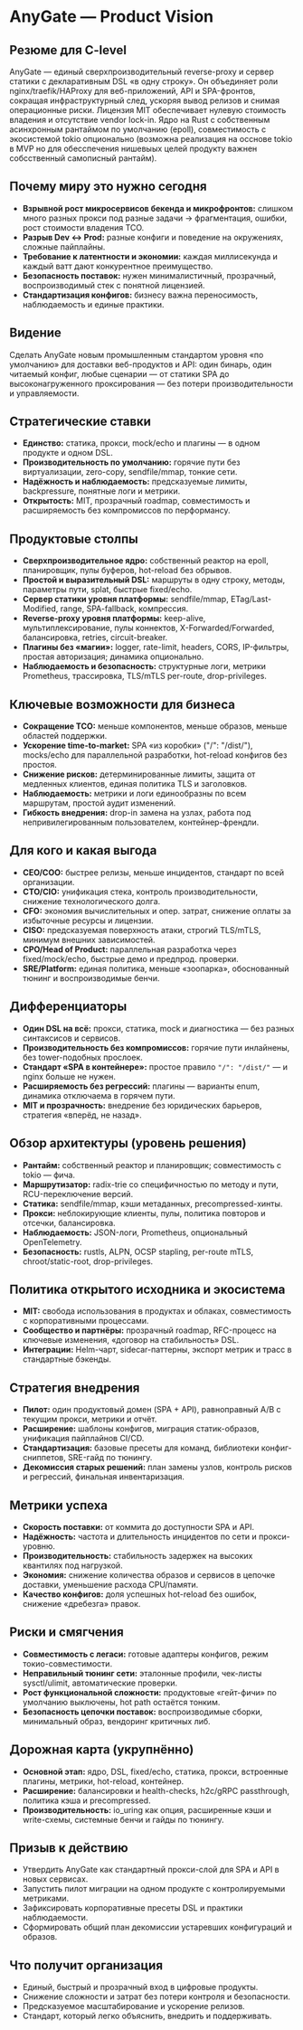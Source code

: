 # AnyGate — Product Vision

## Резюме для C-level

AnyGate — единый сверхпроизводительный reverse-proxy и сервер статики с декларативным DSL «в одну строку». Он объединяет роли nginx/traefik/HAProxy для веб-приложений, API и SPA-фронтов, сокращая инфраструктурный след, ускоряя вывод релизов и снимая операционные риски. Лицензия MIT обеспечивает нулевую стоимость владения и отсутствие vendor lock-in. Ядро на Rust с собственным асинхронным рантаймом по умолчанию (epoll), совместимость с экосистемой tokio опционально (возможна реализация на осснове tokio в MVP но для обесспечения нишевыых целей продукту важнен собсственный самописный рантайм).

## Почему миру это нужно сегодня

* **Взрывной рост микросервисов бекенда и микрофронтов:** слишком много разных прокси под разные задачи → фрагментация, ошибки, рост стоимости владения TCO.
* **Разрыв Dev ↔ Prod:** разные конфиги и поведение на окружениях, сложные пайплайны.
* **Требование к латентности и экономии:** каждая миллисекунда и каждый ватт дают конкурентное преимущество.
* **Безопасность поставок:** нужен минималистичный, прозрачный, воспроизводимый стек с понятной лицензией.
* **Стандартизация конфигов:** бизнесу важна переносимость, наблюдаемость и единые практики.

## Видение

Сделать AnyGate новым промышленным стандартом уровня «по умолчанию» для доставки веб-продуктов и API: один бинарь, один читаемый конфиг, любые сценарии — от статики SPA до высоконагруженного проксирования — без потери производительности и управляемости.

## Стратегические ставки

* **Единство:** статика, прокси, mock/echo и плагины — в одном продукте и одном DSL.
* **Производительность по умолчанию:** горячие пути без виртуализации, zero-copy, sendfile/mmap, тонкие сети.
* **Надёжность и наблюдаемость:** предсказуемые лимиты, backpressure, понятные логи и метрики.
* **Открытость:** MIT, прозрачный roadmap, совместимость и расширяемость без компромиссов по перформансу.

## Продуктовые столпы

* **Сверхпроизводительное ядро:** собственный реактор на epoll, планировщик, пулы буферов, hot-reload без обрывов.
* **Простой и выразительный DSL:** маршруты в одну строку, методы, параметры пути, splat, быстрые fixed/echo.
* **Сервер статики уровня платформы:** sendfile/mmap, ETag/Last-Modified, range, SPA-fallback, компрессия.
* **Reverse-proxy уровня платформы:** keep-alive, мультиплексирование, пулы коннектов, X-Forwarded/Forwarded, балансировка, retries, circuit-breaker.
* **Плагины без «магии»:** logger, rate-limit, headers, CORS, IP-фильтры, простая авторизация; динамика опционально.
* **Наблюдаемость и безопасность:** структурные логи, метрики Prometheus, трассировка, TLS/mTLS per-route, drop-privileges.

## Ключевые возможности для бизнеса

* **Сокращение TCO:** меньше компонентов, меньше образов, меньше областей поддержки.
* **Ускорение time-to-market:** SPA «из коробки» ("/": "/dist/"), mocks/echo для параллельной разработки, hot-reload конфигов без простоя.
* **Снижение рисков:** детерминированные лимиты, защита от медленных клиентов, единая политика TLS и заголовков.
* **Наблюдаемость:** метрики и логи единообразны по всем маршрутам, простой аудит изменений.
* **Гибкость внедрения:** drop-in замена на узлах, работа под непривилегированным пользователем, контейнер-френдли.

## Для кого и какая выгода

* **CEO/COO:** быстрее релизы, меньше инцидентов, стандарт по всей организации.
* **CTO/CIO:** унификация стека, контроль производительности, снижение технологического долга.
* **CFO:** экономия вычислительных и опер. затрат, снижение оплаты за избыточные ресурсы и лицензии.
* **CISO:** предсказуемая поверхность атаки, строгий TLS/mTLS, минимум внешних зависимостей.
* **CPO/Head of Product:** параллельная разработка через fixed/mock/echo, быстрые демо и предпрод. проверки.
* **SRE/Platform:** единая политика, меньше «зоопарка», обоснованный тюнинг и воспроизводимые бенчи.

## Дифференциаторы

* **Один DSL на всё:** прокси, статика, mock и диагностика — без разных синтаксисов и сервисов.
* **Производительность без компромиссов:** горячие пути инлайнены, без tower-подобных прослоек.
* **Стандарт «SPA в контейнере»:** простое правило `"/": "/dist/"` — и nginx больше не нужен.
* **Расширяемость без регрессий:** плагины — варианты enum, динамика отключаема в горячем пути.
* **MIT и прозрачность:** внедрение без юридических барьеров, стратегия «вперёд, не назад».

## Обзор архитектуры (уровень решения)

* **Рантайм:** собственный реактор и планировщик; совместимость с tokio — фича.
* **Маршрутизатор:** radix-trie со специфичностью по методу и пути, RCU-переключение версий.
* **Статика:** sendfile/mmap, кэши метаданных, precompressed-хинты.
* **Прокси:** неблокирующие клиенты, пулы, политика повторов и отсечки, балансировка.
* **Наблюдаемость:** JSON-логи, Prometheus, опциональный OpenTelemetry.
* **Безопасность:** rustls, ALPN, OCSP stapling, per-route mTLS, chroot/static-root, drop-privileges.

## Политика открытого исходника и экосистема

* **MIT:** свобода использования в продуктах и облаках, совместимость с корпоративными процессами.
* **Сообщество и партнёры:** прозрачный roadmap, RFC-процесс на ключевые изменения, «договор на стабильность» DSL.
* **Интеграции:** Helm-чарт, sidecar-паттерны, экспорт метрик и трасс в стандартные бэкенды.

## Стратегия внедрения

* **Пилот:** один продуктовый домен (SPA + API), равноправный A/B с текущим прокси, метрики и отчёт.
* **Расширение:** шаблоны конфигов, миграция статик-образов, унификация пайплайнов CI/CD.
* **Стандартизация:** базовые пресеты для команд, библиотеки конфиг-сниппетов, SRE-гайд по тюнингу.
* **Декомиссия старых решений:** план замены узлов, контроль рисков и регрессий, финальная инвентаризация.

## Метрики успеха

* **Скорость поставки:** от коммита до доступности SPA и API.
* **Надёжность:** частота и длительность инцидентов по сети и прокси-уровню.
* **Производительность:** стабильность задержек на высоких квантилях под нагрузкой.
* **Экономия:** снижение количества образов и сервисов в цепочке доставки, уменьшение расхода CPU/памяти.
* **Качество конфигов:** доля успешных hot-reload без ошибок, снижение «дребезга» правок.

## Риски и смягчения

* **Совместимость с легаси:** готовые адаптеры конфигов, режим токио-совместимости.
* **Неправильный тюнинг сети:** эталонные профили, чек-листы sysctl/ulimit, автоматические проверки.
* **Рост функциональной сложности:** продуктовые «гейт-фичи» по умолчанию выключены, hot path остаётся тонким.
* **Безопасность цепочки поставок:** воспроизводимые сборки, минимальный образ, вендоринг критичных либ.

## Дорожная карта (укрупнённо)

* **Основной этап:** ядро, DSL, fixed/echo, статика, прокси, встроенные плагины, метрики, hot-reload, контейнер.
* **Расширение:** балансировки и health-checks, h2c/gRPC passthrough, политика кэша и precompressed.
* **Производительность:** io_uring как опция, расширенные кэши и write-схемы, системные бенчи и гайды по тюнингу.

## Призыв к действию

* Утвердить AnyGate как стандартный прокси-слой для SPA и API в новых сервисах.
* Запустить пилот миграции на одном продукте с контролируемыми метриками.
* Зафиксировать корпоративные пресеты DSL и практики наблюдаемости.
* Сформировать общий план декомиссии устаревших конфигураций и образов.

## Что получит организация

* Единый, быстрый и прозрачный вход в цифровые продукты.
* Снижение сложности и затрат без потери контроля и безопасности.
* Предсказуемое масштабирование и ускорение релизов.
* Стандарт, который легко объяснить, внедрить и поддерживать.

